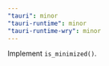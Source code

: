 ```yaml
---
"tauri": minor
"tauri-runtime": minor
"tauri-runtime-wry": minor
---
```

Implement `is_minimized()`.

